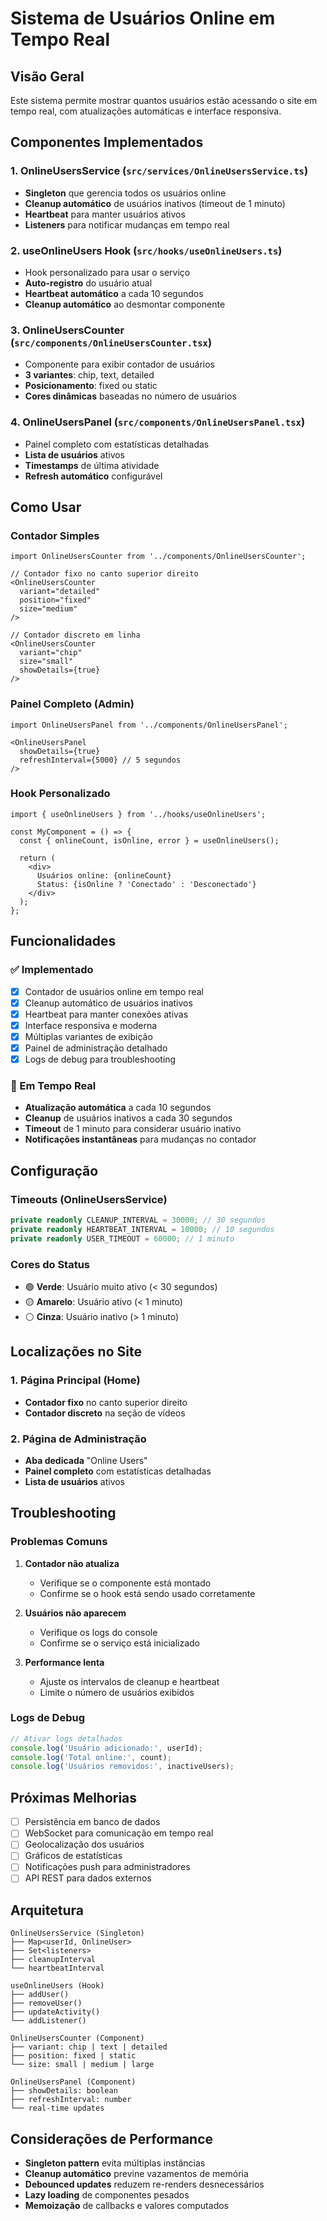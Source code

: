 # Sistema de Usuários Online em Tempo Real

## Visão Geral

Este sistema permite mostrar quantos usuários estão acessando o site em tempo real, com atualizações automáticas e interface responsiva.

## Componentes Implementados

### 1. OnlineUsersService (`src/services/OnlineUsersService.ts`)
- **Singleton** que gerencia todos os usuários online
- **Cleanup automático** de usuários inativos (timeout de 1 minuto)
- **Heartbeat** para manter usuários ativos
- **Listeners** para notificar mudanças em tempo real

### 2. useOnlineUsers Hook (`src/hooks/useOnlineUsers.ts`)
- Hook personalizado para usar o serviço
- **Auto-registro** do usuário atual
- **Heartbeat automático** a cada 10 segundos
- **Cleanup automático** ao desmontar componente

### 3. OnlineUsersCounter (`src/components/OnlineUsersCounter.tsx`)
- Componente para exibir contador de usuários
- **3 variantes**: chip, text, detailed
- **Posicionamento**: fixed ou static
- **Cores dinâmicas** baseadas no número de usuários

### 4. OnlineUsersPanel (`src/components/OnlineUsersPanel.tsx`)
- Painel completo com estatísticas detalhadas
- **Lista de usuários** ativos
- **Timestamps** de última atividade
- **Refresh automático** configurável

## Como Usar

### Contador Simples
```tsx
import OnlineUsersCounter from '../components/OnlineUsersCounter';

// Contador fixo no canto superior direito
<OnlineUsersCounter 
  variant="detailed" 
  position="fixed" 
  size="medium" 
/>

// Contador discreto em linha
<OnlineUsersCounter 
  variant="chip" 
  size="small" 
  showDetails={true}
/>
```

### Painel Completo (Admin)
```tsx
import OnlineUsersPanel from '../components/OnlineUsersPanel';

<OnlineUsersPanel 
  showDetails={true} 
  refreshInterval={5000} // 5 segundos
/>
```

### Hook Personalizado
```tsx
import { useOnlineUsers } from '../hooks/useOnlineUsers';

const MyComponent = () => {
  const { onlineCount, isOnline, error } = useOnlineUsers();
  
  return (
    <div>
      Usuários online: {onlineCount}
      Status: {isOnline ? 'Conectado' : 'Desconectado'}
    </div>
  );
};
```

## Funcionalidades

### ✅ Implementado
- [x] Contador de usuários online em tempo real
- [x] Cleanup automático de usuários inativos
- [x] Heartbeat para manter conexões ativas
- [x] Interface responsiva e moderna
- [x] Múltiplas variantes de exibição
- [x] Painel de administração detalhado
- [x] Logs de debug para troubleshooting

### 🔄 Em Tempo Real
- **Atualização automática** a cada 10 segundos
- **Cleanup** de usuários inativos a cada 30 segundos
- **Timeout** de 1 minuto para considerar usuário inativo
- **Notificações instantâneas** para mudanças no contador

## Configuração

### Timeouts (OnlineUsersService)
```typescript
private readonly CLEANUP_INTERVAL = 30000; // 30 segundos
private readonly HEARTBEAT_INTERVAL = 10000; // 10 segundos  
private readonly USER_TIMEOUT = 60000; // 1 minuto
```

### Cores do Status
- 🟢 **Verde**: Usuário muito ativo (< 30 segundos)
- 🟡 **Amarelo**: Usuário ativo (< 1 minuto)
- ⚪ **Cinza**: Usuário inativo (> 1 minuto)

## Localizações no Site

### 1. Página Principal (Home)
- **Contador fixo** no canto superior direito
- **Contador discreto** na seção de vídeos

### 2. Página de Administração
- **Aba dedicada** "Online Users"
- **Painel completo** com estatísticas detalhadas
- **Lista de usuários** ativos

## Troubleshooting

### Problemas Comuns

1. **Contador não atualiza**
   - Verifique se o componente está montado
   - Confirme se o hook está sendo usado corretamente

2. **Usuários não aparecem**
   - Verifique os logs do console
   - Confirme se o serviço está inicializado

3. **Performance lenta**
   - Ajuste os intervalos de cleanup e heartbeat
   - Limite o número de usuários exibidos

### Logs de Debug
```typescript
// Ativar logs detalhados
console.log('Usuário adicionado:', userId);
console.log('Total online:', count);
console.log('Usuários removidos:', inactiveUsers);
```

## Próximas Melhorias

- [ ] Persistência em banco de dados
- [ ] WebSocket para comunicação em tempo real
- [ ] Geolocalização dos usuários
- [ ] Gráficos de estatísticas
- [ ] Notificações push para administradores
- [ ] API REST para dados externos

## Arquitetura

```
OnlineUsersService (Singleton)
├── Map<userId, OnlineUser>
├── Set<listeners>
├── cleanupInterval
└── heartbeatInterval

useOnlineUsers (Hook)
├── addUser()
├── removeUser()
├── updateActivity()
└── addListener()

OnlineUsersCounter (Component)
├── variant: chip | text | detailed
├── position: fixed | static
└── size: small | medium | large

OnlineUsersPanel (Component)
├── showDetails: boolean
├── refreshInterval: number
└── real-time updates
```

## Considerações de Performance

- **Singleton pattern** evita múltiplas instâncias
- **Cleanup automático** previne vazamentos de memória
- **Debounced updates** reduzem re-renders desnecessários
- **Lazy loading** de componentes pesados
- **Memoização** de callbacks e valores computados
